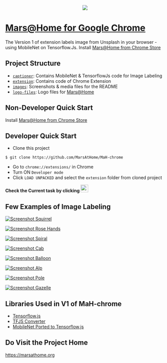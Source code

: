 <p align="center">
  <a href="https://chrome.google.com/webstore/detail/marshome/dikaddifgkonkicimbgikbcbaagajjhj"><img src="./images/banner.PNG?raw=true"></a>
</p>

# [Mars@Home for Google Chrome](https://chrome.google.com/webstore/detail/marshome/dikaddifgkonkicimbgikbcbaagajjhj)

The Version 1 of extension labels image from Unsplash in your browser - using MobileNet on Tensorflow.Js. Install [Mars@Home from Chrome Store](https://chrome.google.com/webstore/detail/marshome/dikaddifgkonkicimbgikbcbaagajjhj)

## Project Structure

* [`captioner`](./captioner): Contains MobileNet & TensorflowJs code for Image Labeling
* [`extension`](./extension): Contains code of Chrome Extension
* [`images`](./images): Screenshots & media files for the README
* [`logo-files`](./logo-files): Logo files for [Mars@Home](https://github.com/MarsAtHome/)

## Non-Developer Quick Start
Install [Mars@Home from Chrome Store](https://chrome.google.com/webstore/detail/marshome/dikaddifgkonkicimbgikbcbaagajjhj)

## Developer Quick Start

* Clone this project
```
$ git clone https://github.com/MarsAtHome/MaH-chrome
```

* Go to `chrome://extensions/` in Chrome
* Turn ON `Developer mode`
* Click `LOAD UNPACKED` and select the `extension` folder from cloned project

**Check the Current task by clicking <img src="./logo-files/MarsAtHome.png?raw=true" width="24" height="24">**

## Few Examples of Image Labeling

[![Screenshot Squirrel](./images/ss5.png?raw=true)](https://chrome.google.com/webstore/detail/marshome/dikaddifgkonkicimbgikbcbaagajjhj)

[![Screenshot Rose Hands](./images/ss3.png?raw=true)](https://chrome.google.com/webstore/detail/marshome/dikaddifgkonkicimbgikbcbaagajjhj)

[![Screenshot Spiral](./images/ss4.png?raw=true)](https://chrome.google.com/webstore/detail/marshome/dikaddifgkonkicimbgikbcbaagajjhj)

[![Screenshot Cab](./images/ss6.png?raw=true)](https://chrome.google.com/webstore/detail/marshome/dikaddifgkonkicimbgikbcbaagajjhj)

[![Screenshot Balloon](./images/ss8.png?raw=true)](https://chrome.google.com/webstore/detail/marshome/dikaddifgkonkicimbgikbcbaagajjhj)

[![Screenshot Alp](./images/ss7.png?raw=true)](https://chrome.google.com/webstore/detail/marshome/dikaddifgkonkicimbgikbcbaagajjhj)

[![Screenshot Pole](./images/ss2.png?raw=true)](https://chrome.google.com/webstore/detail/marshome/dikaddifgkonkicimbgikbcbaagajjhj)

[![Screenshot Gazelle](./images/ss1.png?raw=true)](https://chrome.google.com/webstore/detail/marshome/dikaddifgkonkicimbgikbcbaagajjhj)


## Libraries Used in V1 of MaH-chrome

* [Tensorflow.js](https://github.com/tensorflow/tfjs)
* [TFJS Converter](https://github.com/tensorflow/tfjs-converter)
* [MobileNet Ported to Tensorflow.js](https://github.com/tensorflow/tfjs-converter/tree/master/demo/mobilenet)

## Do Visit the Project Home
https://marsathome.org